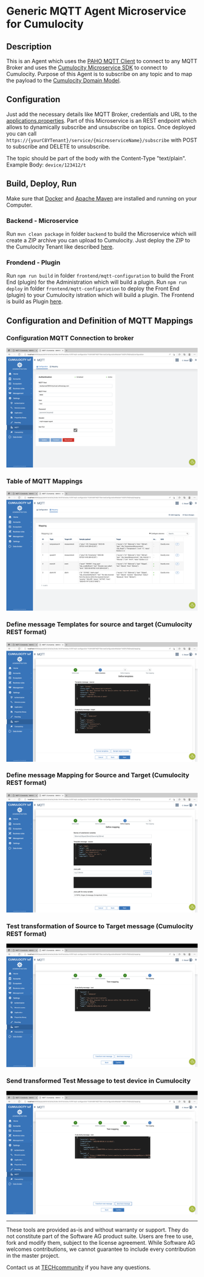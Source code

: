 # Generic MQTT Agent Microservice for Cumulocity

## Description
This is an Agent which uses the [PAHO MQTT Client](https://github.com/eclipse/paho.mqtt.java) to connect to any MQTT Broker and uses the [Cumulocity Microservice SDK](https://cumulocity.com/guides/microservice-sdk/introduction/) to connect to Cumulocity.
Purpose of this Agent is to subscribe on any topic and to map the payload to the [Cumulocity Domain Model]((https://cumulocity.com/guides/concepts/domain-model/)).

## Configuration
Just add the necessary details like MQTT Broker, credentials and URL to the [applications.properties](./src/main/resources/application.properties).
Part of this Microservice is an REST endpoint which allows to dynamically subscribe and unsubscribe on topics. 
Once deployed you can call `https://{yourC8YTenant}/service/{microserviceName}/subscribe` with POST to subscribe and DELETE to unsubscribe.

The topic should be part of the body with the Content-Type "text/plain". Example Body: `device/123412/t`

## Build, Deploy, Run
Make sure that [Docker](https://www.docker.com/) and [Apache Maven](https://maven.apache.org/) are installed and running on your Computer.

### Backend - Microservice
Run `mvn clean package` in folder `backend` to build the Microservice which will create a ZIP archive you can upload to Cumulocity.
Just deploy the ZIP to the Cumulocity Tenant like described [here](https://cumulocity.com/guides/users-guide/administration/#uploading-microservices).

### Frondend - Plugin
Run `npm run build` in folder `frontend/mqtt-configuration` to build the Front End (plugin) for the Administration which will build a plugin.
Run `npm run deploy` in folder `frontend/mqtt-configuration` to deploy the Front End (plugin) to your Cumulocity istration which will build a plugin.
The Frontend is build as Plugin [here](https://cumulocity.com/guides/web/tutorials/#add-a-custom-widget-with-plugin).

## Configuration and Definition of MQTT Mappings

### Configuration MQTT Connection to broker

![Configuration MQTT Connection to broker](image/Generic_MQTT_Connection.png)

### Table of MQTT Mappings

![Table of MQTT Mappings](image/Generic_MQTT_MappingTable.png)

### Define message Templates for source and target (Cumulocity REST format)

![Define Templates](image/Generic_MQTT_MappingTemplate.png)


### Define message Mapping for Source and Target (Cumulocity REST format)

![Define Templates](image/Generic_MQTT_MappingDefinition.png)

### Test transformation of Source to Target message (Cumulocity REST format)

![Test Transformation](image/Generic_MQTT_TestTransformation.png)

### Send transformed Test Message to test device in Cumulocity

![Send Test Message](image/Generic_MQTT_SendTestMessageToCumulocity.png)

______________________
These tools are provided as-is and without warranty or support. They do not constitute part of the Software AG product suite. Users are free to use, fork and modify them, subject to the license agreement. While Software AG welcomes contributions, we cannot guarantee to include every contribution in the master project.

Contact us at [TECHcommunity](mailto:technologycommunity@softwareag.com?subject=Github/SoftwareAG) if you have any questions.


